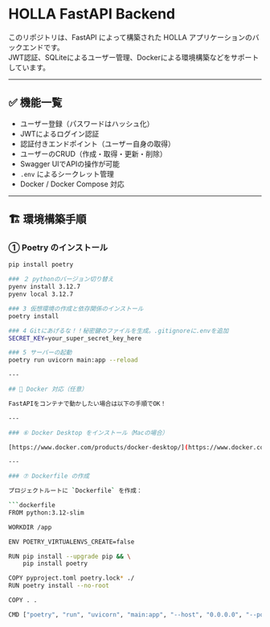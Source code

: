 # HOLLA FastAPI Backend

このリポジトリは、FastAPI によって構築された HOLLA アプリケーションのバックエンドです。  
JWT認証、SQLiteによるユーザー管理、Dockerによる環境構築などをサポートしています。

---

## ✅ 機能一覧

- ユーザー登録（パスワードはハッシュ化）
- JWTによるログイン認証
- 認証付きエンドポイント（ユーザー自身の取得）
- ユーザーのCRUD（作成・取得・更新・削除）
- Swagger UIでAPIの操作が可能
- `.env` によるシークレット管理
- Docker / Docker Compose 対応

---

## 🏗️ 環境構築手順

### ① Poetry のインストール

```bash
pip install poetry

### ２ pythonのバージョン切り替え
pyenv install 3.12.7
pyenv local 3.12.7

### 3 仮想環境の作成と依存関係のインストール
poetry install

### 4 Gitにあげるな！！秘密鍵のファイルを生成。.gitignoreに.envを追加
SECRET_KEY=your_super_secret_key_here

### 5 サーバーの起動
poetry run uvicorn main:app --reload

---

## 🐳 Docker 対応（任意）

FastAPIをコンテナで動かしたい場合は以下の手順でOK！

---

### ⑥ Docker Desktop をインストール（Macの場合）

[https://www.docker.com/products/docker-desktop/](https://www.docker.com/products/docker-desktop/)

---

### ⑦ Dockerfile の作成

プロジェクトルートに `Dockerfile` を作成：

```dockerfile
FROM python:3.12-slim

WORKDIR /app

ENV POETRY_VIRTUALENVS_CREATE=false

RUN pip install --upgrade pip && \
    pip install poetry

COPY pyproject.toml poetry.lock* ./
RUN poetry install --no-root

COPY . .

CMD ["poetry", "run", "uvicorn", "main:app", "--host", "0.0.0.0", "--port", "8000", "--reload"]